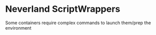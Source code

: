 # Neverland ScriptWrappers
Some containers require complex commands to launch them/prep the environment
